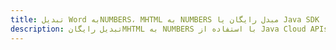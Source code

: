 ---title: تبدیل Word بهNUMBERS، MHTML به NUMBERS مبدل رایگان یا Java SDKdescription: تبدیل رایگانMHTML به NUMBERS با استفاده از Java Cloud APIs & SDK. همچنین اسناد Microsoft Word و OpenOffice را در Cloud ایجاد، ویرایش و رندر کنید.---